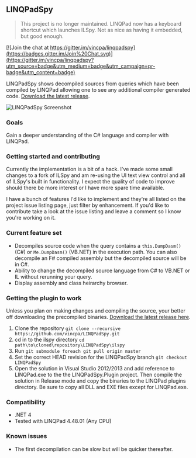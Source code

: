 ## LINQPadSpy

> This project is no longer maintained. LINQPad now has a keyboard shortcut which launches ILSpy. Not as nice as having it embedded, but good enough.

[![Join the chat at https://gitter.im/vincpa/linqpadspy](https://badges.gitter.im/Join%20Chat.svg)](https://gitter.im/vincpa/linqpadspy?utm_source=badge&utm_medium=badge&utm_campaign=pr-badge&utm_content=badge)

LINQPadSpy shows decompiled sources from queries which have been compiled by LINQPad allowing one to see any additional compiler generated code. [Download the latest release](http://vincpa.github.io/linqpadspy/).

![LINQPadSpy Screenshot](https://github.com/vincpa/LINQPadSpy/raw/master/LINQPadSpy.JPG)

### Goals

Gain a deeper understanding of the C# language and compiler with LINQPad.

### Getting started and contributing

Currently the implementation is a bit of a hack. I've made some small changes to a fork of ILSpy and am re-using the UI text view control and all of ILSpy's built in functionality. I expect the quality of code to improve should there be more interest or I have more spare time available.

I have a bunch of features I'd like to implement and they're all listed on the project issue listing page, just filter by enhancement. If you'd like to contribute take a look at the issue listing and leave a comment so I know you're working on it.


### Current feature set

* Decompiles source code when the query contains a `this.DumpDasm()` (C#) or `Me.DumpDasm()` (VB.NET) in the execution path. You can also decompile an F# compiled assembly but the decompiled source will be in C#.
* Ability to change the decompiled source language from C# to VB.NET or IL without rerunning your query.
* Display assembly and class heirarchy browser.

### Getting the plugin to work

Unless you plan on making changes and compiling the source, your better off downloading the precompiled binaries.  [Download the latest release here](http://vincpa.github.io/linqpadspy).

1. Clone the repository `git clone --recursive https://github.com/vincpa/LINQPadSpy.git`
2. cd in to the ilspy directory `cd path\to\cloned\repository\LINQPadSpy\ilspy`
3. Run `git submodule foreach git pull origin master`
4. Set the correct HEAD revision for the LINQPadSpy branch `git checkout LINQPadSpy`
5. Open the solution in Visual Studio 2012/2013 and add reference to LINQPad.exe to the the LINQPadSpy.Plugin project. Then compile the solution in Release mode and copy the binaries to the LINQPad plugins directory. Be sure to copy all DLL and EXE files except for LINQPad.exe.

### Compatibility

* .NET 4
* Tested with LINQPad 4.48.01 (Any CPU)

### Known issues

* The first decompilation can be slow but will be quicker thereafter.
